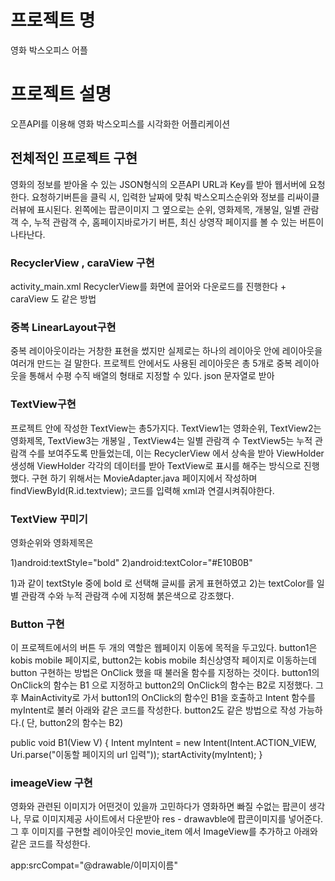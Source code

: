 # 프로젝트 명
영화 박스오피스 어플

# 프로젝트 설명
오픈API를 이용해 영화 박스오피스를 시각화한 어플리케이션

## 전체적인 프로젝트 구현 
영화의 정보를 받아올 수 있는 JSON형식의 오픈API URL과 Key를 받아 웹서버에 요청한다.
요청하기버튼을 클릭 시, 입력한 날짜에 맞춰 박스오피스순위와 정보를 리싸이클러뷰에 표시된다.
왼쪽에는 팝콘이미지 그 옆으로는 순위, 영화제목, 개봉일, 일별 관람객 수, 누적 관람객 수, 홈페이지바로가기 버튼, 최신 상영작 페이지를 볼 수 있는 버튼이 나타난다.

### RecyclerView , caraView  구현
activity_main.xml RecyclerView를 화면에 끌어와 다운로드를 진행한다 + caraView 도 같은 방법

### 중복 LinearLayout구현
중복 레이아웃이라는 거창한 표현을 썼지만 실제로는 하나의  레이아웃 안에 레이아웃을 여러개 만드는 걸 말한다.
프로젝트 안에서도 사용된 레이아웃은 총 5개로 중복 레이아웃을 통해서 수평 수직 배열의 형태로 지정할 수 있다. 
json 문자열로 받아

### TextView구현 
프로젝트 안에 작성한 TextView는 총5가지다. TextView1는 영화순위, TextView2는 영화제목, TextView3는 개봉일 , TextView4는 일별 관람객 수 TextView5는 누적 관람객 수를 보여주도록 만들었는데, 이는 RecyclerView 에서 상속을 받아 ViewHolder생성해 ViewHolder 각각의 데이터를 받아 TextView로 표시를 해주는 방식으로 진행했다. 구현 하기 위해서는 MovieAdapter.java 페이지에서 작성하며 findViewById(R.id.textview); 코드를 입력해 xml과 연결시켜줘야한다. 

### TextView 꾸미기
영화순위와 영화제목은 

1)android:textStyle="bold" 
2)android:textColor="#E10B0B"

1)과 같이 textStyle 중에 bold 로 선택해 글씨를 굵게 표현하였고 2)는 textColor를 일별 관람객 수와 누적 관람객 수에 지정해 붉은색으로 강조했다.


### Button 구현
이 프로젝트에서의 버튼 두 개의 역할은 웹페이지 이동에 목적을 두고있다.
button1은 kobis mobile 페이지로, button2는 kobis mobile 최신상영작 페이지로 이동하는데 button 구현하는 방법은 OnClick 했을 때 불러올 함수를 지정하는 것이다. button1의 OnClick의 함수는 B1 으로 지정하고 button2의 OnClick의 함수는 B2로 지정했다. 그 후 MainActivity로 가서 button1의 OnClick의 함수인 B1을 호출하고 Intent 함수를 myIntent로 불러 아래와 같은 코드를 작성한다. button2도 같은 방법으로 작성 가능하다.( 단,  button2의 함수는 B2)

public void B1(View V)
{
   Intent myIntent = new Intent(Intent.ACTION_VIEW, Uri.parse("이동할 페이지의 url 입력"));
   startActivity(myIntent);
}

### imeageView 구현
영화와 관련된 이미지가 어떤것이 있을까 고민하다가 영화하면 빠질 수없는 팝콘이 생각나, 무료 이미지제공 사이트에서 다운받아 res - drawavble에 팝콘이미지를 넣어준다. 그 후 이미지를 구현할 레이아웃인 movie_item 에서 ImageView를 추가하고 아래와 같은 코드를 작성한다.

app:srcCompat="@drawable/이미지이름" 


